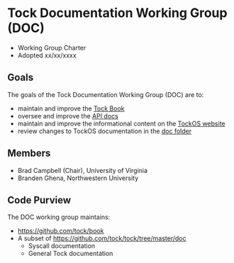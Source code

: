 Tock Documentation Working Group (DOC)
======================================

- Working Group Charter
- Adopted xx/xx/xxxx

## Goals

The goals of the Tock Documentation Working Group (DOC) are to:

- maintain and improve the [Tock Book][book]
- oversee and improve the [API docs][api]
- maintain and improve the informational content on the [TockOS website][tockos]
- review changes to TockOS documentation in the [doc folder][doc]

## Members

- Brad Campbell (Chair), University of Virginia
- Branden Ghena, Northwestern University

## Code Purview

The DOC working group maintains:

- https://github.com/tock/book
- A subset of https://github.com/tock/tock/tree/master/doc
  - Syscall documentation
  - General Tock documentation

[book]: https://book.tockos.org/
[api]: https://docs.tockos.org/kernel/
[tockos]: https://tockos.org/
[doc]: https://github.com/tock/tock/tree/master/doc
